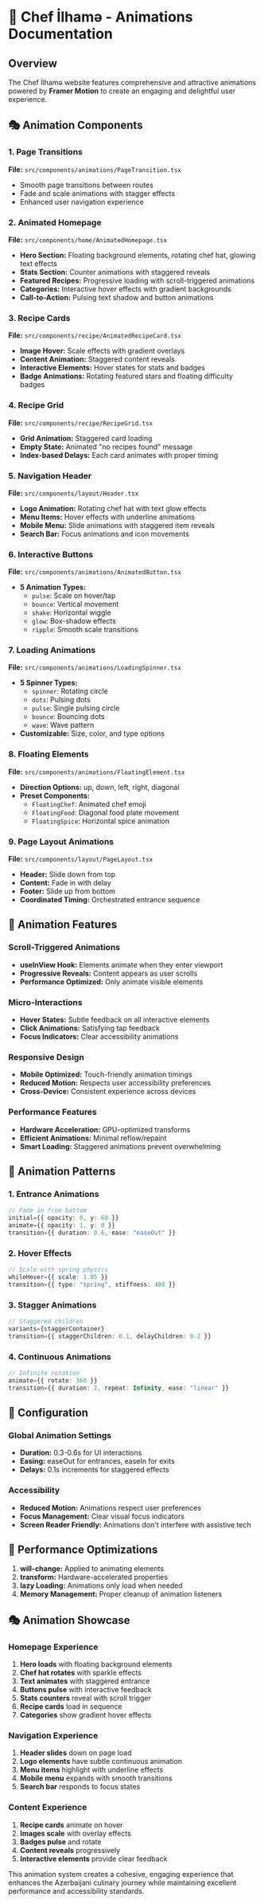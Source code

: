 # 🎨 Chef İlhamə - Animations Documentation

## Overview
The Chef İlhamə website features comprehensive and attractive animations powered by **Framer Motion** to create an engaging and delightful user experience.

## 🎭 Animation Components

### 1. Page Transitions
**File:** `src/components/animations/PageTransition.tsx`
- Smooth page transitions between routes
- Fade and scale animations with stagger effects
- Enhanced user navigation experience

### 2. Animated Homepage
**File:** `src/components/home/AnimatedHomepage.tsx`
- **Hero Section:** Floating background elements, rotating chef hat, glowing text effects
- **Stats Section:** Counter animations with staggered reveals
- **Featured Recipes:** Progressive loading with scroll-triggered animations
- **Categories:** Interactive hover effects with gradient backgrounds
- **Call-to-Action:** Pulsing text shadow and button animations

### 3. Recipe Cards
**File:** `src/components/recipe/AnimatedRecipeCard.tsx`
- **Image Hover:** Scale effects with gradient overlays
- **Content Animation:** Staggered content reveals
- **Interactive Elements:** Hover states for stats and badges
- **Badge Animations:** Rotating featured stars and floating difficulty badges

### 4. Recipe Grid
**File:** `src/components/recipe/RecipeGrid.tsx`
- **Grid Animation:** Staggered card loading
- **Empty State:** Animated "no recipes found" message
- **Index-based Delays:** Each card animates with proper timing

### 5. Navigation Header
**File:** `src/components/layout/Header.tsx`
- **Logo Animation:** Rotating chef hat with text glow effects
- **Menu Items:** Hover effects with underline animations
- **Mobile Menu:** Slide animations with staggered item reveals
- **Search Bar:** Focus animations and icon movements

### 6. Interactive Buttons
**File:** `src/components/animations/AnimatedButton.tsx`
- **5 Animation Types:**
  - `pulse`: Scale on hover/tap
  - `bounce`: Vertical movement
  - `shake`: Horizontal wiggle
  - `glow`: Box-shadow effects
  - `ripple`: Smooth scale transitions

### 7. Loading Animations
**File:** `src/components/animations/LoadingSpinner.tsx`
- **5 Spinner Types:**
  - `spinner`: Rotating circle
  - `dots`: Pulsing dots
  - `pulse`: Single pulsing circle
  - `bounce`: Bouncing dots
  - `wave`: Wave pattern
- **Customizable:** Size, color, and type options

### 8. Floating Elements
**File:** `src/components/animations/FloatingElement.tsx`
- **Direction Options:** up, down, left, right, diagonal
- **Preset Components:**
  - `FloatingChef`: Animated chef emoji
  - `FloatingFood`: Diagonal food plate movement
  - `FloatingSpice`: Horizontal spice animation

### 9. Page Layout Animations
**File:** `src/components/layout/PageLayout.tsx`
- **Header:** Slide down from top
- **Content:** Fade in with delay
- **Footer:** Slide up from bottom
- **Coordinated Timing:** Orchestrated entrance sequence

## 🎯 Animation Features

### Scroll-Triggered Animations
- **useInView Hook:** Elements animate when they enter viewport
- **Progressive Reveals:** Content appears as user scrolls
- **Performance Optimized:** Only animate visible elements

### Micro-Interactions
- **Hover States:** Subtle feedback on all interactive elements
- **Click Animations:** Satisfying tap feedback
- **Focus Indicators:** Clear accessibility animations

### Responsive Design
- **Mobile Optimized:** Touch-friendly animation timings
- **Reduced Motion:** Respects user accessibility preferences
- **Cross-Device:** Consistent experience across devices

### Performance Features
- **Hardware Acceleration:** GPU-optimized transforms
- **Efficient Animations:** Minimal reflow/repaint
- **Smart Loading:** Staggered animations prevent overwhelming

## 🎨 Animation Patterns

### 1. Entrance Animations
```typescript
// Fade in from bottom
initial={{ opacity: 0, y: 60 }}
animate={{ opacity: 1, y: 0 }}
transition={{ duration: 0.6, ease: "easeOut" }}
```

### 2. Hover Effects
```typescript
// Scale with spring physics
whileHover={{ scale: 1.05 }}
transition={{ type: "spring", stiffness: 400 }}
```

### 3. Stagger Animations
```typescript
// Staggered children
variants={staggerContainer}
transition={{ staggerChildren: 0.1, delayChildren: 0.2 }}
```

### 4. Continuous Animations
```typescript
// Infinite rotation
animate={{ rotate: 360 }}
transition={{ duration: 2, repeat: Infinity, ease: "linear" }}
```

## 🔧 Configuration

### Global Animation Settings
- **Duration:** 0.3-0.6s for UI interactions
- **Easing:** easeOut for entrances, easeIn for exits
- **Delays:** 0.1s increments for staggered effects

### Accessibility
- **Reduced Motion:** Animations respect user preferences
- **Focus Management:** Clear visual focus indicators
- **Screen Reader Friendly:** Animations don't interfere with assistive tech

## 🚀 Performance Optimizations

1. **will-change:** Applied to animating elements
2. **transform:** Hardware-accelerated properties
3. **lazy Loading:** Animations only load when needed
4. **Memory Management:** Proper cleanup of animation listeners

## 🎭 Animation Showcase

### Homepage Experience
1. **Hero loads** with floating background elements
2. **Chef hat rotates** with sparkle effects
3. **Text animates** with staggered entrance
4. **Buttons pulse** with interactive feedback
5. **Stats counters** reveal with scroll trigger
6. **Recipe cards** load in sequence
7. **Categories** show gradient hover effects

### Navigation Experience
1. **Header slides** down on page load
2. **Logo elements** have subtle continuous animation
3. **Menu items** highlight with underline effects
4. **Mobile menu** expands with smooth transitions
5. **Search bar** responds to focus states

### Content Experience
1. **Recipe cards** animate on hover
2. **Images scale** with overlay effects
3. **Badges pulse** and rotate
4. **Content reveals** progressively
5. **Interactive elements** provide clear feedback

This animation system creates a cohesive, engaging experience that enhances the Azerbaijani culinary journey while maintaining excellent performance and accessibility standards.